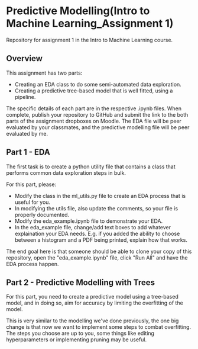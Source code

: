 # Predictive Modelling(Intro to Machine Learning_Assignment 1)

Repository for assignment 1 in the Intro to Machine Learning course. 

## Overview

This assignment has two parts:
 - Creating an EDA class to do some semi-automated data exploration. 
 - Creating a predictive tree-based model that is well fitted, using a pipeline. 

The specific details of each part are in the respective .ipynb files. When complete, publish your repository to GitHub and submit the link to the both parts of the assignment dropboxes on Moodle. The EDA file will be peer evaluated by your classmates, and the predictive modelling file will be peer evaluated by me.

## Part 1 - EDA

The first task is to create a python utility file that contains a class that performs common data exploration steps in bulk. 

For this part, please:
 - Modify the class in the ml_utils.py file to create an EDA process that is useful for you.
 - In modifying the utils file, also update the comments, so your file is properly documented.  
 - Modify the eda_example.ipynb file to demonstrate your EDA.
 - In the eda_example file, change/add text boxes to add whatever explaination your EDA needs. E.g. if you added the ability to choose between a histogram and a PDF being printed, explain how that works.

The end goal here is that someone should be able to clone your copy of this repository, open the "eda_example.ipynb" file, click "Run All" and have the EDA process happen.

## Part 2 - Predictive Modelling with Trees

For this part, you need to create a predictive model using a tree-based model, and in doing so, aim for accuracy by limiting the overfitting of the model.

This is very similar to the modelling we've done previously, the one big change is that now we want to implement some steps to combat overfitting. The steps you choose are up to you, some things like editing hyperparameters or implementing pruning may be useful.
